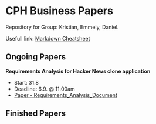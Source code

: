 # CPH Business Papers
Repository for Group: Kristian, Emmely, Daniel.

Usefull link: [Markdown Cheatsheet](https://github.com/adam-p/markdown-here/wiki/Markdown-Cheatsheet)

Ongoing Papers
-------------

**Requirements Analysis for Hacker News clone application**
 - Start: 31.8 
 - Deadline: 6.9. @ 11:00am
 - [Paper - Requirements_Analysis_Document](Requirements_Analysis_Document.md)

Finished Papers
-------------
